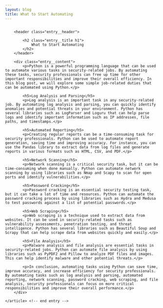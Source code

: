 ```yaml
---
layout: blog
title: What to Start Automating
---
```



<div id="main" class="s-content__main large-8 column">
    <article class="entry">

        <header class="entry__header">

            <h2 class="entry__title h1">
                What to Start Automating
            </h2>        
        </header>
        
        <div class="entry__content">
            <p>Python is a powerful programming language that can be used to automate various tasks in security-related jobs. By automating these tasks, security professionals can free up time for other important responsibilities and improve their overall efficiency. In this blog post, we will explore some simple job-related duties that can be automated using Python.</p>

            <h5>Log Analysis and Parsing</h5>
            <p>Log analysis is an important task in any security-related job. By automating log analysis and parsing, you can quickly identify anomalies and potential threats in your environment. Python has several libraries such as LogParser and Loguru that can help parse logs and identify important information such as IP addresses, file paths, and timestamps.</p>

            <h5>Automated Reporting</h5>
            <p>Creating regular reports can be a time-consuming task for security professionals. Python can be used to automate report generation, saving time and improving accuracy. For instance, you can use the Pandas library to extract data from log files and generate reports in various formats such as HTML, CSV, and PDF.</p>

            <h5>Network Scanning</h5>
            <p>Network scanning is a critical security task, but it can be time-consuming when done manually. Python can automate network scanning by using libraries such as Nmap and Scapy to scan for open ports and identify vulnerabilities.</p>

            <h5>Password Cracking</h5>
            <p>Password cracking is an essential security testing task, but it can take a lot of time and resources. Python can automate the password cracking process by using libraries such as Hydra and Medusa to test passwords against a list of potential passwords.</p>

            <h5>Web Scraping</h5>
            <p>Web scraping is a technique used to extract data from websites. It can be used in security-related tasks such as vulnerability assessments, penetration testing, and threat intelligence. Python has several libraries such as Beautiful Soup and Scrapy that can help scrape data from websites quickly and easily.</p>

            <h5>File Analysis</h5>
            <p>Malware analysis and file analysis are essential tasks in security-related jobs. Python can automate file analysis by using libraries such as PyPDF2 and Pillow to analyze PDF files and images. This can help identify malware and other potential threats.</p>

            <p>In conclusion, automating tasks using Python can save time, improve accuracy, and increase efficiency for security professionals. By automating tasks such as log analysis and parsing, automated reporting, network scanning, password cracking, web scraping, and file analysis, security professionals can focus on more critical responsibilities and improve their overall performance.</p>
        </div> 

    </article> <!-- end entry -->

</div> <!-- end main -->   
